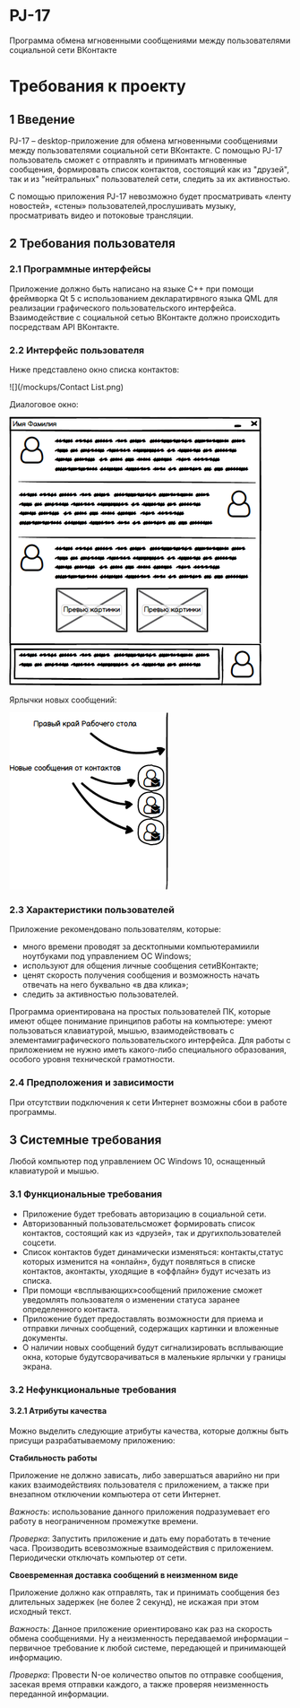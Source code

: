 # PJ-17
Программа обмена мгновенными сообщениями между пользователями социальной сети ВКонтакте

# Требования к проекту

## 1 Введение

PJ-17 – desktop-приложение для обмена мгновенными сообщениями между пользователями социальной сети ВКонтакте.  С помощью PJ-17 пользователь сможет с отправлять и принимать мгновенные сообщения, формировать список контактов, состоящий как из "друзей", так и из "нейтральных" пользователей сети, следить за их активностью.

С помощью приложения PJ-17 невозможно будет просматривать «ленту новостей», «стены» пользователей,прослушивать музыку, просматривать видео и потоковые трансляции.

## 2 Требования пользователя

### 2.1 Программные интерфейсы

Приложение должно быть написано на языке C++ при помощи фреймворка Qt 5  с  использованием декларатирвного языка QML для реализации графического пользовательского интерфейса. Взаимодействие с социальной сетью ВКонтакте должно происходить посредствам API ВКонтакте. 

### 2.2 Интерфейс пользователя

Ниже представлено окно списка контактов:

![](/mockups/Contact List.png)

Диалоговое окно:

![](/mockups/Dialogue.png)

Ярлычки новых сообщений:

![](/mockups/Ярлычки.png)

### 2.3 Характеристики пользователей

Приложение рекомендовано пользователям, которые:

* много времени проводят за десктопными компьютерамиили ноутбуками под управлением ОС Windows;
* используют для общения личные сообщения сетиВКонтакте;
* ценят скорость получения сообщения и возможность начать отвечать на него буквально «в два клика»;
* следить за активностью пользователей.

Программа ориентирована на простых пользователей ПК, которые имеют общее понимание принципов работы на компьютере: умеют пользоваться клавиатурой, мышью, взаимодействовать с элементамиграфического пользовательского интерфейса. Для работы с приложением не нужно иметь какого-либо специального образования, особого уровня технической грамотности.

### 2.4 Предположения и зависимости

При отсутствии подключения к сети Интернет возможны сбои в работе программы.

## 3 Системные требования

Любой компьютер под управлением ОС Windows 10, оснащенный клавиатурой и мышью.

### 3.1 Функциональные требования

* Приложение будет требовать авторизацию в социальной сети. 
* Авторизованный пользовательсможет формировать список контактов, состоящий как из «друзей», так и другихпользователей соцсети.
* Список контактов будет динамически изменяться: контакты,статус которых изменится на «онлайн», будут появляться в списке контактов, аконтакты, уходящие в «оффлайн» будут исчезать из списка.
* При помощи «всплывающих»сообщений приложение сможет уведомлять пользователя о изменении статуса заранее определенного контакта. 
* Приложение будет предоставлять возможности для приема и отправки личных сообщений, содержащих картинки и вложенные документы.
* О наличии новых сообщений будут сигнализировать всплывающие окна, которые будутсворачиваться в маленькие ярлычки у границы экрана.

### 3.2 Нефункциональные требования

#### 3.2.1 Атрибуты качества

Можно выделить следующие атрибуты качества, которые должны быть присущи разрабатываемому приложению:

**Стабильность работы**

Приложение не должно зависать, либо завершаться аварийно ни при каких взаимодействиях пользователя с приложением, а также при внезапном отключении компьютера от сети Интернет.

*Важность*: использование данного приложения подразумевает его работу в неограниченном промежутке времени.

*Проверка*: Запустить приложение и дать ему поработать в течение часа. Производить всевозможные взаимодействия с приложением. Периодически отключать компьютер от сети.

**Своевременная доставка сообщений в неизменном виде**

Приложение должно как отправлять, так и принимать сообщения без длительных задержек (не более 2 секунд), не искажая при этом исходный текст.

*Важность*: Данное приложение ориентировано как раз на скорость обмена сообщениями. Ну а неизменность передаваемой информации – первичное требование к любой системе, передающей и принимающей информацию.

*Проверка*: Провести N-ое количество опытов по отправке сообщения, засекая время отправки каждого, а также проверяя неизменность переданной информации.

